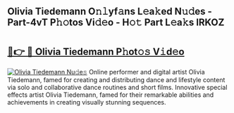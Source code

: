 ## Olivia Tiedemann O𝚗𝚕yf𝚊ns L𝚎a𝚔ed N𝚞𝚍es - Part-4vT P𝚑𝚘tos Vi𝚍𝚎o - H𝚘𝚝 Part L𝚎a𝚔s lRKOZ

# <h2><a href="http://kfcuxh.oniu.top/?m=Olivia+Tiedemann">🔗👉 🔴 Olivia Tiedemann P𝚑ot𝚘𝚜 V𝚒d𝚎o</a></h2>

[![Olivia Tiedemann Nu𝚍e𝚜](https://i.imgur.com/0qMVB7G.gif)](http://kfcuxh.oniu.top/?m=Olivia+Tiedemann)
Online performer and digital artist Olivia Tiedemann, famed for creating and distributing dance and lifestyle content via solo and collaborative dance routines and short films. Innovative special effects artist Olivia Tiedemann, famed for their remarkable abilities and achievements in creating visually stunning sequences.  

